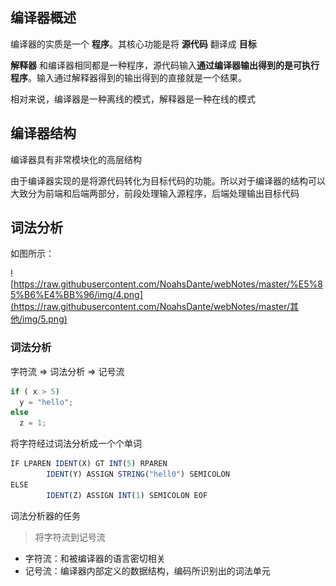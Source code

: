 ## 编译器概述

编译器的实质是一个 **程序**。其核心功能是将 **源代码** 翻译成 **目标**

**解释器** 和编译器相同都是一种程序，源代码输入**通过编译器输出得到的是可执行程序**。输入通过解释器得到的输出得到的直接就是一个结果。

相对来说，编译器是一种离线的模式，解释器是一种在线的模式

## 编译器结构

编译器具有非常模块化的高层结构

由于编译器实现的是将源代码转化为目标代码的功能。所以对于编译器的结构可以大致分为前端和后端两部分，前段处理输入源程序，后端处理输出目标代码

## 词法分析

如图所示：

![https://raw.githubusercontent.com/NoahsDante/webNotes/master/%E5%85%B6%E4%BB%96/img/4.png](https://raw.githubusercontent.com/NoahsDante/webNotes/master/其他/img/5.png)

### 词法分析

字符流 => 词法分析 => 记号流

```js
if ( x > 5)
  y = "hello";
else 
  z = 1;
```

将字符经过词法分析成一个个单词

```js
IF LPAREN IDENT(X) GT INT(5) RPAREN
		IDENT(Y) ASSIGN STRING("hell0") SEMICOLON
ELSE
		IDENT(Z) ASSIGN INT(1) SEMICOLON EOF
```

词法分析器的任务

> 将字符流到记号流

- 字符流：和被编译器的语言密切相关
- 记号流：编译器内部定义的数据结构，编码所识别出的词法单元



